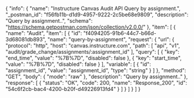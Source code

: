 {
  "info": {
    "name": "Instructure Canvas Audit API Query by assignment.",
    "_postman_id": "f56fb11b-d1d9-4957-9222-2c5be68e9809",
    "description": "Query by assignment..",
    "schema": "https://schema.getpostman.com/json/collection/v2.0.0/"
  },
  "item": [
    {
      "name": "Audit",
      "item": [
        {
          "id": "f4094205-91b6-44c7-b66d-3d68081db893",
          "name": "query-by-assignment",
          "request": {
            "url": {
              "protocol": "http",
              "host": "canvas.instructure.com",
              "path": [
                "api",
                "v1",
                "audit/grade_change/assignments/:assignment_id"
              ],
              "query": [
                {
                  "key": "end_time",
                  "value": "%7B%7D",
                  "disabled": false
                },
                {
                  "key": "start_time",
                  "value": "%7B%7D",
                  "disabled": false
                }
              ],
              "variable": [
                {
                  "id": "assignment_id",
                  "value": "assignment_id",
                  "type": "string"
                }
              ]
            },
            "method": "GET",
            "body": {
              "mode": "raw"
            },
            "description": "Query by assignment.."
          },
          "response": [
            {
              "status": "OK",
              "code": 200,
              "name": "Response_200",
              "id": "54c6f2cb-bac4-4200-b20f-d49226913fd4"
            }
          ]
        }
      ]
    }
  ]
}
